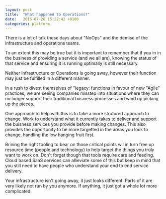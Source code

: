 ```yaml
---
layout: post
title:  "What happened to Operations?"
date:   2016-07-26 15:22:42 +0100
categories: platform
---
```

There is a lot of talk these days about "NoOps" and the demise of the infrastructure and 
operations teams. 

To an extent this may be true but it is important to remember that if you in in the business 
of providing a service (and we all are), knowing the status of that service and ensuring it is
running optimally is still necessary. 

Neither infrastructure or Operations is going away, however their function may just be fulfilled in a
different manner. 
<!--more-->
In a rush to divest themselves of "legacy: functions in favour of new "Agile" practices, we are
seeing companies misstep into situations where they can no longer support their traditional business
processes and wind up picking up the pieces. 

One approach to help with this is to take a more strutured approach to change. Work to understand what it
currently takes to deliver and support the buisness services you provide before making changes. This also
provides the opportunity to be more targetted in the areas you look to change, handling the low hanging fruit 
first. 

Brining the right tooling to bear on those critical points wll in turn free up resource time (people and 
technology) to help target the things you truly want to work on. Don't forget though that tools require care
and feeding. Cloud based SaaS services can allieviate some of this but keep in mind that you still need to have 
people who understand your end to end service delivery. 

Your infrastructure isn't going away, it just looks different. Parts of it are very likely not run by you
anymore. If anything, it just got a whole lot more complicated. 

